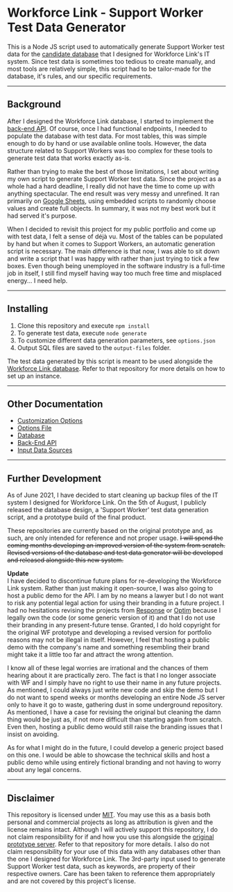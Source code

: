 # Workforce Link - Support Worker Test Data Generator

This is a Node JS script used to automatically generate Support Worker test data for the [candidate database](https://github.com/tjohnston-softdev/worklink-database) that I designed for Workforce Link's IT system. Since test data is sometimes too tedious to create manually, and most tools are relatively simple, this script had to be tailor-made for the database, it's rules, and our specific requirements.

---

## Background

After I designed the Workforce Link database, I started to implement the [back-end API](https://github.com/tjohnston-softdev/worklink-api-orig). Of course, once I had functional endpoints, I needed to populate the database with test data. For most tables, this was simple enough to do by hand or use available online tools. However, the data structure related to Support Workers was too complex for these tools to generate test data that works exactly as-is.

Rather than trying to make the best of those limitations, I set about writing my own script to generate Support Worker test data. Since the project as a whole had a hard deadline, I really did not have the time to come up with anything spectacular. The end result was very messy and unrefined. It ran primarily on [Google Sheets](https://www.google.com.au/sheets/about/), using embedded scripts to randomly choose values and create full objects. In summary, it was not my best work but it had served it's purpose.

When I decided to revisit this project for my public portfolio and come up with test data, I felt a sense of déjà vu. Most of the tables can be populated by hand but when it comes to Support Workers, an automatic generation script is necessary. The main difference is that now, I was able to sit down and write a script that I was happy with rather than just trying to tick a few boxes. Even though being unemployed in the software industry is a full-time job in itself, I still find myself having way too much free time and misplaced energy... I need help.

---

## Installing

1. Clone this repository and execute `npm install`
2. To generate test data, execute `node generate`
3. To customize different data generation parameters, see `options.json`
4. Output SQL files are saved to the `output-files` folder.

The test data generated by this script is meant to be used alongside the [Workforce Link database](https://github.com/tjohnston-softdev/worklink-database). Refer to that repository for more details on how to set up an instance.


---

## Other Documentation
* [Customization Options](./info/options.md)
* [Options File](./options.json)
* [Database](https://github.com/tjohnston-softdev/worklink-database)
* [Back-End API](https://github.com/tjohnston-softdev/worklink-api-orig)
* [Input Data Sources](./info/references.md)

---

## Further Development

As of June 2021, I have decided to start cleaning up backup files of the IT system I designed for Workforce Link. On the 5th of August, I publicly released the database design, a 'Support Worker' test data generation script, and a prototype build of the final product.

These repositories are currently based on the original prototype and, as such, are only intended for reference and not proper usage. ~~I will spend the coming months developing an improved version of the system from scratch. Revised versions of the database and test data generator will be developed and released alongside this new system.~~

**Update**  
I have decided to discontinue future plans for re-developing the Workforce Link system. Rather than just making it open-source, I was also going to host a public demo for the API. I am by no means a lawyer but I do not want to risk any potential legal action for using their branding in a future project. I had no hesitations revising the projects from [Response](https://github.com/tjohnston-softdev/submission-to-pdf) or [Optim](https://github.com/tjohnston-softdev/fox-controller-app-tests) because I legally own the code (or some generic version of it) and that I do not use their branding in any present-future tense. Granted, I do hold copyright for the original WF prototype and developing a revised version for portfolio reasons may not be illegal in itself. However, I feel that hosting a public demo with the company's name and something resembling their brand might take it a little too far and attract the wrong attention.

I know all of these legal worries are irrational and the chances of them hearing about it are practically zero. The fact is that I no longer associate with WF and I simply have no right to use their name in any future projects. As mentioned, I could always just write new code and skip the demo but I do not want to spend weeks or months developing an entire Node JS server only to have it go to waste, gathering dust in some underground repository. As mentioned, I have a case for revising the original but cleaning the damn thing would be just as, if not more difficult than starting again from scratch. Even then, hosting a public demo would still raise the branding issues that I insist on avoiding.

As for what I might do in the future, I could develop a generic project based on this one. I would be able to showcase the technical skills and host a public demo while using entirely fictional branding and not having to worry about any legal concerns.

---

## Disclaimer

This repository is licensed under [MIT](https://opensource.org/licenses/MIT). You may use this as a basis both personal and commercial projects as long as attribution is given and the license remains intact. Although I will actively support this repository, I do not claim responsibility for if and how you use this alongside the [original prototype server](https://github.com/tjohnston-softdev/worklink-api-orig). Refer to that repository for more details. I also do not claim responsibility for your use of this data with any databases other than the one I designed for Workforce Link. The 3rd-party input used to generate Support Worker test data, such as keywords, are property of their respective owners. Care has been taken to reference them appropriately and are not covered by this project's license.
